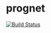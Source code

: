 # prognet

[![Build Status](https://travis-ci.org/mbincar/prognet.svg?branch=master)](https://travis-ci.org/mbincar/prognet)